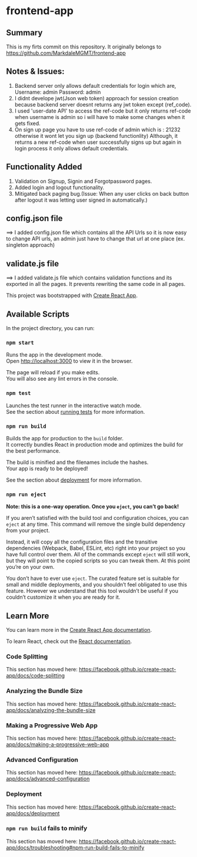 # frontend-app
Summary
-------
This is my firts commit on this repository. It originally belongs to https://github.com/MarkdaleMGMT/frontend-app

Notes & Issues: 
----
1) Backend server only allows default credentials for login which are,
   Username: admin
   Password: admin 
2) I didnt develope jwt(Json web token) approach for session creation because backend server doesnt returns any jwt token except (ref_code). 
3) I used 'user-date API' to access the ref-code but it only returns ref-code when username is admin so i will have to make some changes when it gets fixed.
4) On sign up page you have to use ref-code of admin which is : 21232 otherwise it wont let you sign up (backend functionlity)
  Although, it returns a new ref-code when user successfully signs up but again in login process it only allows default credentials. 

Functionality Added
-------------------
1) Validation on Signup, Signin and Forgotpassword pages.
2) Added login and logout functionality.
3) Mitigated back paging bug.(Issue: When any user clicks on back button after logout it was letting user signed in automatically.) 

config.json file
----------------
==> I added config.json file which contains all the API Urls so it is now easy to change API urls, an admin just have to change that url at one place (ex. singleton approach) 

validate.js file
----------------
==> I added validate.js file which contains validation functions and its exported in all the pages. It prevents rewriting the same code in all pages.


This project was bootstrapped with [Create React App](https://github.com/facebook/create-react-app).

## Available Scripts

In the project directory, you can run:

### `npm start`

Runs the app in the development mode.<br>
Open [http://localhost:3000](http://localhost:3000) to view it in the browser.

The page will reload if you make edits.<br>
You will also see any lint errors in the console.

### `npm test`

Launches the test runner in the interactive watch mode.<br>
See the section about [running tests](https://facebook.github.io/create-react-app/docs/running-tests) for more information.

### `npm run build`

Builds the app for production to the `build` folder.<br>
It correctly bundles React in production mode and optimizes the build for the best performance.

The build is minified and the filenames include the hashes.<br>
Your app is ready to be deployed!

See the section about [deployment](https://facebook.github.io/create-react-app/docs/deployment) for more information.

### `npm run eject`

**Note: this is a one-way operation. Once you `eject`, you can’t go back!**

If you aren’t satisfied with the build tool and configuration choices, you can `eject` at any time. This command will remove the single build dependency from your project.

Instead, it will copy all the configuration files and the transitive dependencies (Webpack, Babel, ESLint, etc) right into your project so you have full control over them. All of the commands except `eject` will still work, but they will point to the copied scripts so you can tweak them. At this point you’re on your own.

You don’t have to ever use `eject`. The curated feature set is suitable for small and middle deployments, and you shouldn’t feel obligated to use this feature. However we understand that this tool wouldn’t be useful if you couldn’t customize it when you are ready for it.

## Learn More

You can learn more in the [Create React App documentation](https://facebook.github.io/create-react-app/docs/getting-started).

To learn React, check out the [React documentation](https://reactjs.org/).

### Code Splitting

This section has moved here: https://facebook.github.io/create-react-app/docs/code-splitting

### Analyzing the Bundle Size

This section has moved here: https://facebook.github.io/create-react-app/docs/analyzing-the-bundle-size

### Making a Progressive Web App

This section has moved here: https://facebook.github.io/create-react-app/docs/making-a-progressive-web-app

### Advanced Configuration

This section has moved here: https://facebook.github.io/create-react-app/docs/advanced-configuration

### Deployment

This section has moved here: https://facebook.github.io/create-react-app/docs/deployment

### `npm run build` fails to minify

This section has moved here: https://facebook.github.io/create-react-app/docs/troubleshooting#npm-run-build-fails-to-minify
